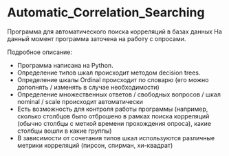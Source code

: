 # Automatic_Correlation_Searching
Программа для автоматического поиска корреляций в базах данных
На данный момент программа заточена на работу с опросами.

Подробное описание:
- Программа написана на Python. 
- Определение типов шкал происходит методом decision trees.
- Определение шкалы Ordinal происходит по словарю (его можно дополнять / изменять в случае необходимости)
- Определение множественных ответов / свободных вопросов / шкал nominal / scale происходит автоматически
- Есть возможность для контроля работы программы (например, сколько столбцов было отброшено в рамках поиска корреляций (обычно столбцы с меткой времени прохождения опроса), какие столбцы вошли в какие группы)
- В зависимости от сочетания типов шкал используются различные метрики корреляций (пирсон, спирман, хи-квадрат)
